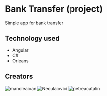 # Bank Transfer (project)
Simple app for bank transfer

## Technology used
- Angular
- C#
- Orleans
## Creators
![manoleaioan](https://tleapps.com)
![Neculaiovici](https://tleapps.com)
![petreacatalin](https://tleapps.com)



